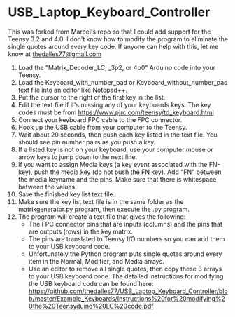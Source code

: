 # USB_Laptop_Keyboard_Controller
This was forked from Marcel's repo so that I could add support for the Teensy 3.2 and 4.0. I don't know how to modify the program to eliminate the single quotes around every key code. If anyone can help with this, let me know at thedalles77@gmail.com


1. Load the "Matrix_Decoder_LC, _3p2, or 4p0" Arduino code into your Teensy. 
2. Load the Keyboard_with_number_pad or Keyboard_without_number_pad text file into an editor like Notepad++. 
3. Put the cursor to the right of the first key in the list.
4. Edit the text file if it's missing any of your keyboards keys. The key codes must be from https://www.pjrc.com/teensy/td_keyboard.html  
5. Connect your keyboard FPC cable to the FPC connector.
6. Hook up the USB cable from your computer to the Teensy.
7. Wait about 20 seconds, then push each key listed in the text file. You should see pin number pairs as you push a key.
8. If a listed key is not on your keyboard, use your computer mouse or arrow keys to jump down to the next line.
9. if you want to assign Media keys (a key event associated with the FN-key), push the media key (do not push the FN key). Add "FN" between the media keyname and the pins. Make sure that there is whitespace between the values. 
7. Save the finished key list text file.
8. Make sure the key list text file is in the same folder as the matrixgenerator.py program, then execute the .py program.
9. The program will create a text file that gives the following:
    - The FPC connector pins that are inputs (columns) and the pins that are outputs (rows) in the key matrix.
    - The pins are translated to Teensy I/O numbers so you can add them to your USB keyboard code.
    - Unfortunately the Python program puts single quotes around every item in the Normal, Modifier, and Media arrays.
    - Use an editor to remove all single quotes, then copy these 3 arrays to your USB keyboard code.
The detailed instructions for modifying the USB keyboard code can be found here: https://github.com/thedalles77/USB_Laptop_Keyboard_Controller/blob/master/Example_Keyboards/Instructions%20for%20modifying%20the%20Teensyduino%20LC%20code.pdf
 
